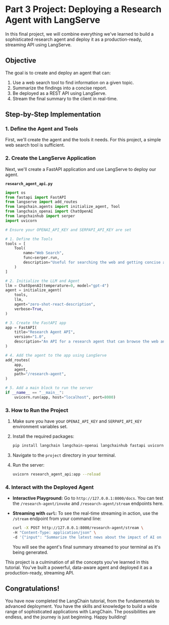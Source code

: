 # Part 3 Project: Deploying a Research Agent with LangServe

In this final project, we will combine everything we've learned to build a sophisticated research agent and deploy it as a production-ready, streaming API using LangServe.

## Objective

The goal is to create and deploy an agent that can:
1.  Use a web search tool to find information on a given topic.
2.  Summarize the findings into a concise report.
3.  Be deployed as a REST API using LangServe.
4.  Stream the final summary to the client in real-time.

## Step-by-Step Implementation

### 1. Define the Agent and Tools

First, we'll create the agent and the tools it needs. For this project, a simple web search tool is sufficient.

### 2. Create the LangServe Application

Next, we'll create a FastAPI application and use LangServe to deploy our agent.

**`research_agent_api.py`**

```python
import os
from fastapi import FastAPI
from langserve import add_routes
from langchain.agents import initialize_agent, Tool
from langchain_openai import ChatOpenAI
from langchainhub import serper
import uvicorn

# Ensure your OPENAI_API_KEY and SERPAPI_API_KEY are set

# 1. Define the Tools
tools = [
    Tool(
        name="Web Search",
        func=serper.run,
        description="Useful for searching the web and getting concise answers to factual questions.",
    )
]

# 2. Initialize the LLM and Agent
llm = ChatOpenAI(temperature=0, model="gpt-4")
agent = initialize_agent(
    tools,
    llm,
    agent="zero-shot-react-description",
    verbose=True,
)

# 3. Create the FastAPI app
app = FastAPI(
    title="Research Agent API",
    version="1.0",
    description="An API for a research agent that can browse the web and summarize findings.",
)

# 4. Add the agent to the app using LangServe
add_routes(
    app,
    agent,
    path="/research-agent",
)

# 5. Add a main block to run the server
if __name__ == "__main__":
    uvicorn.run(app, host="localhost", port=8000)
```

### 3. How to Run the Project

1.  Make sure you have your `OPENAI_API_KEY` and `SERPAPI_API_KEY` environment variables set.
2.  Install the required packages:

    ```bash
    pip install langchain langchain-openai langchainhub fastapi uvicorn serpapi
    ```
3.  Navigate to the `project` directory in your terminal.
4.  Run the server:

    ```bash
    uvicorn research_agent_api:app --reload
    ```

### 4. Interact with the Deployed Agent

*   **Interactive Playground:** Go to `http://127.0.0.1:8000/docs`. You can test the `/research-agent/invoke` and `/research-agent/stream` endpoints here.
*   **Streaming with `curl`:** To see the real-time streaming in action, use the `/stream` endpoint from your command line:

    ```bash
    curl -X POST http://127.0.0.1:8000/research-agent/stream \
    -H "Content-Type: application/json" \
    -d '{"input": "Summarize the latest news about the impact of AI on the job market."}'
    ```
    You will see the agent's final summary streamed to your terminal as it's being generated.

This project is a culmination of all the concepts you've learned in this tutorial. You've built a powerful, data-aware agent and deployed it as a production-ready, streaming API.

## Congratulations!

You have now completed the LangChain tutorial, from the fundamentals to advanced deployment. You have the skills and knowledge to build a wide range of sophisticated applications with LangChain. The possibilities are endless, and the journey is just beginning. Happy building!
